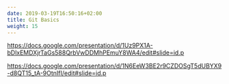 ```yaml
---
date: 2019-03-19T16:50:16+02:00
title: Git Basics
weight: 15
---
```

https://docs.google.com/presentation/d/1Uz9PX1A-bDlxEMDXjrTaGs588QrbVwDDMhPEmuY8WA4/edit#slide=id.p

https://docs.google.com/presentation/d/1N6EeW3BE2r9CZDOSgT5dUBYX9-d8QT15_tA-9OtnIfI/edit#slide=id.p